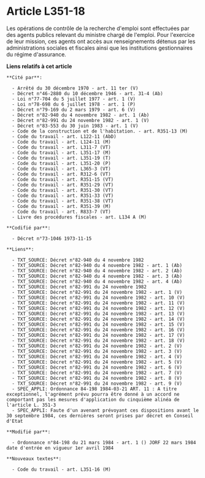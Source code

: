 # Article L351-18

Les opérations de contrôle de la recherche d'emploi sont effectuées par des agents publics relevant du ministre chargé de
l'emploi. Pour l'exercice de leur mission, ces agents ont accès aux renseignements détenus par les administrations sociales
et fiscales ainsi que les institutions gestionnaires du régime d'assurance.

**Liens relatifs à cet article**

	**Cité par**:

	  - Arrêté du 30 décembre 1970 - art. 11 ter (V)
	  - Décret n°46-2880 du 10 décembre 1946 - art. 31-4 (Ab)
	  - Loi n°77-704 du 5 juillet 1977 - art. 1 (V)
	  - Loi n°78-698 du 6 juillet 1978 - art. 1 (P)
	  - Décret n°79-169 du 2 mars 1979 - art. 6 (V)
	  - Décret n°82-940 du 4 novembre 1982 - art. 1 (Ab)
	  - Décret n°82-991 du 24 novembre 1982 - art. 1 (V)
	  - Décret n°83-553 du 30 juin 1983 - art. 1 (V)
	  - Code de la construction et de l'habitation. - art. R351-13 (M)
	  - Code du travail - art. L122-11 (AbD)
	  - Code du travail - art. L124-11 (M)
	  - Code du travail - art. L311-7 (VT)
	  - Code du travail - art. L351-17 (M)
	  - Code du travail - art. L351-19 (T)
	  - Code du travail - art. L351-20 (P)
	  - Code du travail - art. L365-3 (VT)
	  - Code du travail - art. R312-6 (VT)
	  - Code du travail - art. R351-15 (VT)
	  - Code du travail - art. R351-29 (VT)
	  - Code du travail - art. R351-30 (VT)
	  - Code du travail - art. R351-33 (VT)
	  - Code du travail - art. R351-38 (VT)
	  - Code du travail - art. R351-39 (M)
	  - Code du travail - art. R833-7 (VT)
	  - Livre des procédures fiscales - art. L134 A (M)

	**Codifié par**:

	  - Décret n°73-1046 1973-11-15

	**Liens**:

	  - TXT_SOURCE: Décret n°82-940 du 4 novembre 1982
	  - TXT_SOURCE: Décret n°82-940 du 4 novembre 1982 - art. 1 (Ab)
	  - TXT_SOURCE: Décret n°82-940 du 4 novembre 1982 - art. 2 (Ab)
	  - TXT_SOURCE: Décret n°82-940 du 4 novembre 1982 - art. 3 (Ab)
	  - TXT_SOURCE: Décret n°82-940 du 4 novembre 1982 - art. 4 (Ab)
	  - TXT_SOURCE: Décret n°82-991 du 24 novembre 1982
	  - TXT_SOURCE: Décret n°82-991 du 24 novembre 1982 - art. 1 (V)
	  - TXT_SOURCE: Décret n°82-991 du 24 novembre 1982 - art. 10 (V)
	  - TXT_SOURCE: Décret n°82-991 du 24 novembre 1982 - art. 11 (V)
	  - TXT_SOURCE: Décret n°82-991 du 24 novembre 1982 - art. 12 (V)
	  - TXT_SOURCE: Décret n°82-991 du 24 novembre 1982 - art. 13 (V)
	  - TXT_SOURCE: Décret n°82-991 du 24 novembre 1982 - art. 14 (V)
	  - TXT_SOURCE: Décret n°82-991 du 24 novembre 1982 - art. 15 (V)
	  - TXT_SOURCE: Décret n°82-991 du 24 novembre 1982 - art. 16 (V)
	  - TXT_SOURCE: Décret n°82-991 du 24 novembre 1982 - art. 17 (V)
	  - TXT_SOURCE: Décret n°82-991 du 24 novembre 1982 - art. 18 (V)
	  - TXT_SOURCE: Décret n°82-991 du 24 novembre 1982 - art. 2 (V)
	  - TXT_SOURCE: Décret n°82-991 du 24 novembre 1982 - art. 3 (V)
	  - TXT_SOURCE: Décret n°82-991 du 24 novembre 1982 - art. 4 (V)
	  - TXT_SOURCE: Décret n°82-991 du 24 novembre 1982 - art. 5 (V)
	  - TXT_SOURCE: Décret n°82-991 du 24 novembre 1982 - art. 6 (V)
	  - TXT_SOURCE: Décret n°82-991 du 24 novembre 1982 - art. 7 (V)
	  - TXT_SOURCE: Décret n°82-991 du 24 novembre 1982 - art. 8 (V)
	  - TXT_SOURCE: Décret n°82-991 du 24 novembre 1982 - art. 9 (V)
	  - SPEC_APPLI: Ordonnance 84-198 1984-03-21 ART. 11 : A titre exceptionnel, l'agrément prévu pourra être donné à un accord ne comportant pas les mesures d'application du cinquième alinéa de l'article L. 351-3
	  - SPEC_APPLI: Faute d'un avenant prévoyant ces dispositions avant le 30 septembre 1984, ces dernières seront prises par décret en Conseil d'Etat

	**Modifié par**:

	  - Ordonnance n°84-198 du 21 mars 1984 - art. 1 () JORF 22 mars 1984 date d'entrée en vigueur 1er avril 1984

	**Nouveaux textes**:

	  - Code du travail - art. L351-16 (M)
